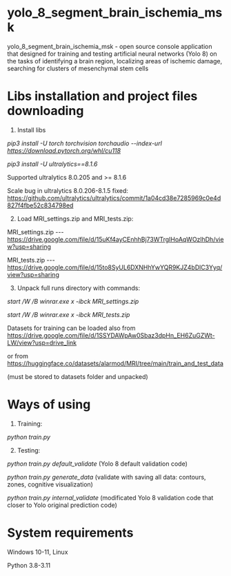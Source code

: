 # yolo_8_segment_brain_ischemia_msk
yolo_8_segment_brain_ischemia_msk - open source console application that designed for training and testing artificial neural networks (Yolo 8) on the tasks of identifying a brain region, localizing areas of ischemic damage, searching for clusters of mesenchymal stem cells

# Libs installation and project files downloading
1. Install libs

_pip3 install -U torch torchvision torchaudio --index-url https://download.pytorch.org/whl/cu118_

_pip3 install -U ultralytics==8.1.6_

Supported ultralytics 8.0.205 and >= 8.1.6

Scale bug in ultralytics 8.0.206-8.1.5 fixed: https://github.com/ultralytics/ultralytics/commit/1a04cd38e7285969c0e4d827f4fbe52c834798ed

2. Load MRI_settings.zip and MRI_tests.zip: 

MRI_settings.zip --- https://drive.google.com/file/d/15uKf4ayCEnhhBj73WTrgIHoAqWOzlhDh/view?usp=sharing

MRI_tests.zip --- https://drive.google.com/file/d/15to8SyUL6DXNHhYwYQR9KJZ4bDlC3Yyq/view?usp=sharing

3. Unpack full runs directory with commands: 

_start /W /B winrar.exe x -ibck MRI_settings.zip_

_start /W /B winrar.exe x -ibck MRI_tests.zip_

Datasets for training can be loaded also from 
https://drive.google.com/file/d/1SSYDAWpAw0Sbaz3dpHn_EH6ZuGZWt-LW/view?usp=drive_link

or from https://huggingface.co/datasets/alarmod/MRI/tree/main/train_and_test_data

(must be stored to datasets folder and unpacked)

# Ways of using
1. Training:

_python train.py_

2. Testing: 

_python train.py default_validate_ (Yolo 8 default validation code)

_python train.py generate_data_ (validate with saving all data: contours, zones, cognitive visualization)

_python train.py internal_validate_ (modificated Yolo 8 validation code that closer to Yolo original prediction code)

# System requirements
Windows 10-11, Linux

Python 3.8-3.11
